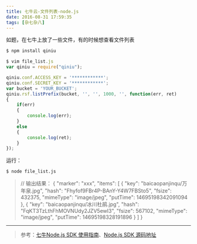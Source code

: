 ```yaml
---
title: 七牛云-文件列表-node.js
date: 2016-08-31 17:59:35
tags: [杂七杂八]
---
```


如题，在七牛上放了一些文件，有的时候想查看文件列表
``` bash
$ npm install qiniu
```
``` javascript
$ vim file_list.js
var qiniu = require("qiniu");

qiniu.conf.ACCESS_KEY = '************';
qiniu.conf.SECRET_KEY = '************';
var bucket = 'YOUR_BUCKET';
qiniu.rsf.listPrefix(bucket, '', '', 1000, '', function(err, ret)
{
    if(err)
    {
        console.log(err);
    }
    else
    {
        console.log(ret);
    }
});
```

运行：
``` bash
$ node file_list.js
```
> // 输出结果：
{
  "marker": "xxx",
  "items": [
    {
      "key": "baicaopanjinqu/万年泉.jpg",
      "hash": "Fhyfof9FBr4P-BAnY-Y4W7FBSto5",
      "fsize": 432375,
      "mimeType": "image/jpeg",
      "putTime": 14695198342091094
    },
    {
      "key": "baicaopanjinqu/冰川杜鹃.jpg",
      "hash": "FqKT3TzLthFhMOVNUdy2JZV5ewI3",
      "fsize": 567102,
      "mimeType": "image/jpeg",
      "putTime": 14695198328191896
    }
  ]
}

---------------------------

> 参考：[七牛Node.js SDK 使用指南](http://developer.qiniu.com/code/v6/sdk/nodejs.html)、[Node.js SDK 源码地址](https://github.com/qiniu/nodejs-sdk)
